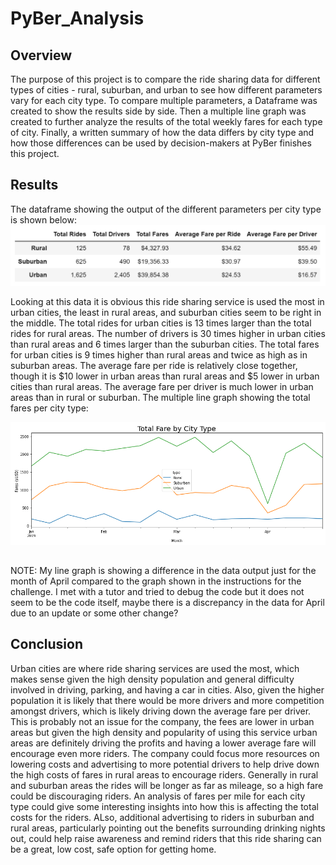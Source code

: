 # PyBer_Analysis

## Overview

 The purpose of this project is to compare the ride sharing data for different types of cities - rural, suburban, and urban to see how different parameters vary for each city type. To compare multiple parameters, a Dataframe was created to show the results side by side. Then a multiple line graph was created to further analyze the results of the total weekly fares for each type of city. Finally, a written summary of how the data differs by city type and how those differences can be used by decision-makers at PyBer finishes this project.

## Results

 The dataframe showing the output of the different parameters per city type is shown below:
![summary_df.png](/Resources/summary_df.png)

 Looking at this data it is obvious this ride sharing service is used the most in urban cities, the least in rural areas, and suburban cities seem to be right in the middle. The total rides for urban cities is 13 times larger than the total rides for rural areas. The number of drivers is 30 times higher in urban cities than rural areas and 6 times larger than the suburban cities. The total fares for urban cities is 9 times higher than rural areas and twice as high as in suburban areas. The average fare per ride is relatively close together, though it is $10 lower in urban areas than rural areas and $5 lower in urban cities than rural areas. The average fare per driver is much lower in urban areas than in rural or suburban. The multiple line graph showing the total fares per city type:
 
 ![total_fare_by_city_type.png](/Resources/total_fare_by_city_type.png)
## 
NOTE: My line graph is showing a difference in the data output just for the month of April compared to the graph shown in the instructions for the challenge. I met with a tutor and tried to debug the code but it does not seem to be the code itself, maybe there is a discrepancy in the data for April due to an update or some other change?

## Conclusion

 Urban cities are where ride sharing services are used the most, which makes sense given the high density population and general difficulty involved in driving, parking, and having a car in cities. Also, given the higher population it is likely that there would be more drivers and more competition amongst drivers, which is likely driving down the average fare per driver. This is probably not an issue for the company, the fees are lower in urban areas but given the high density and popularity of using this service urban areas are definitely driving the profits and having a lower average fare will encourage even more riders. 
 The company could focus more resources on lowering costs and advertising to more potential drivers to help drive down the high costs of fares in rural areas to encourage riders. Generally in rural and suburban areas the rides will be longer as far as mileage, so a high fare could be discouraging riders. An analysis of fares per mile for each city type could give some interesting insights into how this is affecting the total costs for the riders. ALso, additional advertising to riders in suburban and rural areas, particularly pointing out the benefits surrounding drinking nights out, could help raise awareness and remind riders that this ride sharing can be a great, low cost, safe option for getting home.
